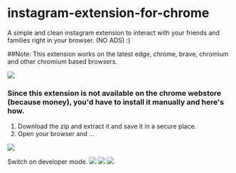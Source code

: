 # instagram-extension-for-chrome
A simple and clean instagram extension to interact with your friends and families right in your browser. (NO ADS) :)

##Note: This extension works on the latest edge, chrome, brave, chromium and other chromium based browsers.

<img src="https://imgur.com/Wo0FG6o.png"/>

### Since this extension is not available on the chrome webstore (because money), you'd have to install it manually and here's how.

1. Download the zip and extract it and save it in a secure place.
2. Open your browser and ...

<img src="https://i.imgur.com/te5fNTh.png"/>

Switch on developer mode.
<img src="https://i.imgur.com/V1CeSzX.png"/>
<img src="https://i.imgur.com/UYQ4Dfo.png"/>
<img src="https://i.imgur.com/oxaGaI1.png"/>
